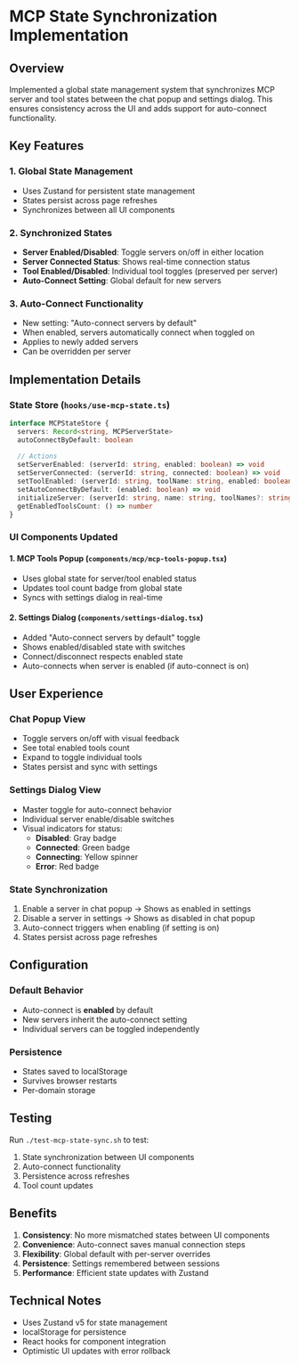 # MCP State Synchronization Implementation

## Overview
Implemented a global state management system that synchronizes MCP server and tool states between the chat popup and settings dialog. This ensures consistency across the UI and adds support for auto-connect functionality.

## Key Features

### 1. **Global State Management**
- Uses Zustand for persistent state management
- States persist across page refreshes
- Synchronizes between all UI components

### 2. **Synchronized States**
- **Server Enabled/Disabled**: Toggle servers on/off in either location
- **Server Connected Status**: Shows real-time connection status
- **Tool Enabled/Disabled**: Individual tool toggles (preserved per server)
- **Auto-Connect Setting**: Global default for new servers

### 3. **Auto-Connect Functionality**
- New setting: "Auto-connect servers by default"
- When enabled, servers automatically connect when toggled on
- Applies to newly added servers
- Can be overridden per server

## Implementation Details

### State Store (`hooks/use-mcp-state.ts`)
```typescript
interface MCPStateStore {
  servers: Record<string, MCPServerState>
  autoConnectByDefault: boolean
  
  // Actions
  setServerEnabled: (serverId: string, enabled: boolean) => void
  setServerConnected: (serverId: string, connected: boolean) => void
  setToolEnabled: (serverId: string, toolName: string, enabled: boolean) => void
  setAutoConnectByDefault: (enabled: boolean) => void
  initializeServer: (serverId: string, name: string, toolNames?: string[]) => void
  getEnabledToolsCount: () => number
}
```

### UI Components Updated

#### 1. **MCP Tools Popup** (`components/mcp/mcp-tools-popup.tsx`)
- Uses global state for server/tool enabled status
- Updates tool count badge from global state
- Syncs with settings dialog in real-time

#### 2. **Settings Dialog** (`components/settings-dialog.tsx`)
- Added "Auto-connect servers by default" toggle
- Shows enabled/disabled state with switches
- Connect/disconnect respects enabled state
- Auto-connects when server is enabled (if auto-connect is on)

## User Experience

### Chat Popup View
- Toggle servers on/off with visual feedback
- See total enabled tools count
- Expand to toggle individual tools
- States persist and sync with settings

### Settings Dialog View
- Master toggle for auto-connect behavior
- Individual server enable/disable switches
- Visual indicators for status:
  - **Disabled**: Gray badge
  - **Connected**: Green badge
  - **Connecting**: Yellow spinner
  - **Error**: Red badge

### State Synchronization
1. Enable a server in chat popup → Shows as enabled in settings
2. Disable a server in settings → Shows as disabled in chat popup
3. Auto-connect triggers when enabling (if setting is on)
4. States persist across page refreshes

## Configuration

### Default Behavior
- Auto-connect is **enabled** by default
- New servers inherit the auto-connect setting
- Individual servers can be toggled independently

### Persistence
- States saved to localStorage
- Survives browser restarts
- Per-domain storage

## Testing

Run `./test-mcp-state-sync.sh` to test:
1. State synchronization between UI components
2. Auto-connect functionality
3. Persistence across refreshes
4. Tool count updates

## Benefits

1. **Consistency**: No more mismatched states between UI components
2. **Convenience**: Auto-connect saves manual connection steps
3. **Flexibility**: Global default with per-server overrides
4. **Persistence**: Settings remembered between sessions
5. **Performance**: Efficient state updates with Zustand

## Technical Notes

- Uses Zustand v5 for state management
- localStorage for persistence
- React hooks for component integration
- Optimistic UI updates with error rollback